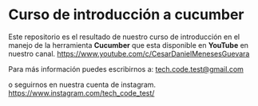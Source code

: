 # Curso de introducción a cucumber

Este repositorio es el resultado de nuestro curso de introducción en el manejo de la herramienta **Cucumber** que esta disponible en **YouTube** en nuestro canal.
https://www.youtube.com/c/CesarDanielMenesesGuevara

Para más información puedes escribirnos a:
tech.code.test@gmail.com

o seguirnos en nuestra cuenta de instagram.
https://www.instagram.com/tech_code_test/



 
